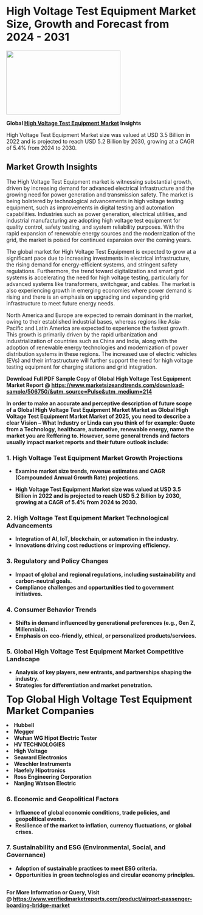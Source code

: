 <H1>High Voltage Test Equipment Market Size, Growth and Forecast from 2024 - 2031</H1><img class="aligncenter size-medium wp-image-584254" src="https://thirdeyenews.in/wp-content/uploads/2024/09/Global-Market-Research-300x168.jpeg" alt="" width="300" height="168" /><p><strong>Global&nbsp;<a href="https://www.marketsizeandtrends.com/download-sample/506750/&amp;utm_source=Pulse&amp;utm_medium=214">High Voltage Test Equipment Market</a> Insights</strong></p><p>High Voltage Test Equipment Market size was valued at USD 3.5 Billion in 2022 and is projected to reach USD 5.2 Billion by 2030, growing at a CAGR of 5.4% from 2024 to 2030.</p><p><h2>Market Growth Insights</h2> <p>The High Voltage Test Equipment market is witnessing substantial growth, driven by increasing demand for advanced electrical infrastructure and the growing need for power generation and transmission safety. The market is being bolstered by technological advancements in high voltage testing equipment, such as improvements in digital testing and automation capabilities. Industries such as power generation, electrical utilities, and industrial manufacturing are adopting high voltage test equipment for quality control, safety testing, and system reliability purposes. With the rapid expansion of renewable energy sources and the modernization of the grid, the market is poised for continued expansion over the coming years.</p> <p><strong></strong></p> <p>The global market for High Voltage Test Equipment is expected to grow at a significant pace due to increasing investments in electrical infrastructure, the rising demand for energy-efficient systems, and stringent safety regulations. Furthermore, the trend toward digitalization and smart grid systems is accelerating the need for high voltage testing, particularly for advanced systems like transformers, switchgear, and cables. The market is also experiencing growth in emerging economies where power demand is rising and there is an emphasis on upgrading and expanding grid infrastructure to meet future energy needs.</p> <p>North America and Europe are expected to remain dominant in the market, owing to their established industrial bases, whereas regions like Asia-Pacific and Latin America are expected to experience the fastest growth. This growth is primarily driven by the rapid urbanization and industrialization of countries such as China and India, along with the adoption of renewable energy technologies and modernization of power distribution systems in these regions. The increased use of electric vehicles (EVs) and their infrastructure will further support the need for high voltage testing equipment for charging stations and grid integration.</p> <p><strong></p><p><span class=""><strong>Download Full PDF Sample Copy of Global High Voltage Test Equipment Market Report</strong> @ <a href="https://www.marketsizeandtrends.com/download-sample/506750/&amp;utm_source=Pulse&amp;utm_medium=214" target="_blank">https://www.marketsizeandtrends.com/download-sample/506750/&amp;utm_source=Pulse&amp;utm_medium=214</a></span></p><p>In order to make an accurate and perceptive description of future scope of a Global&nbsp;High Voltage Test Equipment Market Market as Global&nbsp;High Voltage Test Equipment Market Market of 2025, you need to describe a clear Vision &ndash; What Industry or Linda can you think of for example: Quote from a Technology, healthcare, automotive, renewable energy, name the market you are Reffering to. However, some general trends and factors usually impact market reports and their future outlook include:</p><h3>1.&nbsp;<strong>High Voltage Test Equipment Market Growth Projections</strong></h3><ul><li>Examine market size trends, revenue estimates and CAGR (Compounded Annual Growth Rate) projections.</li><li><p>High Voltage Test Equipment Market size was valued at USD 3.5 Billion in 2022 and is projected to reach USD 5.2 Billion by 2030, growing at a CAGR of 5.4% from 2024 to 2030.</p></li></ul><h3>2.&nbsp;<strong>High Voltage Test Equipment Market Technological Advancements</strong></h3><ul><li>Integration of AI, IoT, blockchain, or automation in the industry.</li><li>Innovations driving cost reductions or improving efficiency.</li></ul><h3>3.&nbsp;<strong>Regulatory and Policy Changes</strong></h3><ul><li>Impact of global and regional regulations, including sustainability and carbon-neutral goals.</li><li>Compliance challenges and opportunities tied to government initiatives.</li></ul><h3>4.&nbsp;<strong>Consumer Behavior Trends</strong></h3><ul><li>Shifts in demand influenced by generational preferences (e.g., Gen Z, Millennials).</li><li>Emphasis on eco-friendly, ethical, or personalized products/services.</li></ul><h3>5.&nbsp;<strong>Global High Voltage Test Equipment Market Competitive Landscape</strong></h3><ul><li>Analysis of key players, new entrants, and partnerships shaping the industry.</li><li>Strategies for differentiation and market penetration.</li></ul><p data-pm-slice="1 1 []"><span style="color: inherit; font-family: inherit; font-size: 25px;">Top Global High Voltage Test Equipment Market Companies</span></p><div class="" data-test-id=""><p><li>Hubbell</li><li> Megger</li><li> Wuhan WG Hipot Electric Tester</li><li> HV TECHNOLOGIES</li><li> High Voltage</li><li> Seaward Electronics</li><li> Weschler Instruments</li><li> Haefely Hipotronics</li><li> Ross Engineering Corporation</li><li> Nanjing Watson Electric</li></p></div><h3>6.&nbsp;<strong>Economic and Geopolitical Factors</strong></h3><ul><li>Influence of global economic conditions, trade policies, and geopolitical events.</li><li>Resilience of the market to inflation, currency fluctuations, or global crises.</li></ul><h3>7.&nbsp;<strong>Sustainability and ESG (Environmental, Social, and Governance)</strong></h3><ul><li>Adoption of sustainable practices to meet ESG criteria.</li><li>Opportunities in green technologies and circular economy principles.</li></ul><h2><strong style="font-size: 14px;">For More Information or Query, Visit @&nbsp;</strong><a style="background-color: #ffffff; font-size: 14px;" href="https://www.marketsizeandtrends.com/report/high-voltage-test-equipment-market/" target="_blank">https://www.verifiedmarketreports.com/product/airport-passenger-boarding-bridge-market</a></h2>
